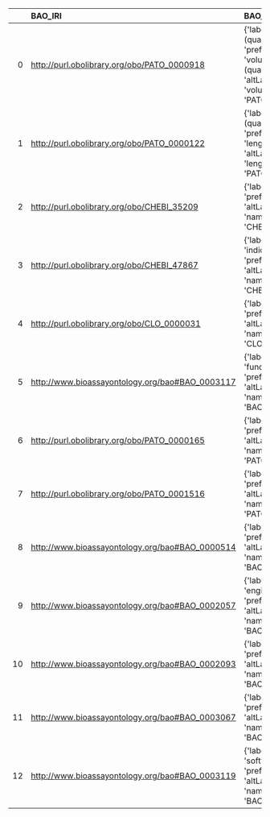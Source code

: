 |    | BAO_IRI                                         | BAO_DESC                                                                                                     | VIMMP_IRI                                                       | VIMMP_DESC                                    | VIMMP_DEF   |
|---:|:------------------------------------------------|:-------------------------------------------------------------------------------------------------------------|:----------------------------------------------------------------|:----------------------------------------------|:------------|
|  0 | http://purl.obolibrary.org/obo/PATO_0000918     | {'label': 'volume (quality)', 'prefLabel': 'volume (quality)', 'altLabel': 'volume', 'name': 'PATO_0000918'} | https://purl.vimmp.eu/semantics/vov/vov.ttl#volume              | {'name': 'volume'}                            | []          |
|  1 | http://purl.obolibrary.org/obo/PATO_0000122     | {'label': 'length (quality)', 'prefLabel': 'length (quality)', 'altLabel': 'length', 'name': 'PATO_0000122'} | https://purl.vimmp.eu/semantics/vov/vov.ttl#length              | {'name': 'length'}                            | []          |
|  2 | http://purl.obolibrary.org/obo/CHEBI_35209      | {'label': 'label', 'prefLabel': None, 'altLabel': None, 'name': 'CHEBI_35209'}                               | https://purl.vimmp.eu/semantics/vico/vico.ttl#label             | {'name': 'label'}                             | []          |
|  3 | http://purl.obolibrary.org/obo/CHEBI_47867      | {'label': 'indicator', 'prefLabel': None, 'altLabel': None, 'name': 'CHEBI_47867'}                           | https://purl.vimmp.eu/semantics/mmto/mmto.ttl#indicator         | {'name': 'indicator'}                         | []          |
|  4 | http://purl.obolibrary.org/obo/CLO_0000031      | {'label': 'cell', 'prefLabel': None, 'altLabel': None, 'name': 'CLO_0000031'}                                | https://purl.vimmp.eu/semantics/viso/viso-continuum.ttl#cell    | {'name': 'cell'}                              | []          |
|  5 | http://www.bioassayontology.org/bao#BAO_0003117 | {'label': 'function', 'prefLabel': None, 'altLabel': None, 'name': 'BAO_0003117'}                            | https://purl.vimmp.eu/semantics/vov/vov.ttl#function            | {'name': 'function'}                          | []          |
|  6 | http://purl.obolibrary.org/obo/PATO_0000165     | {'label': 'time', 'prefLabel': None, 'altLabel': None, 'name': 'PATO_0000165'}                               | https://purl.vimmp.eu/semantics/vov/vov.ttl#time                | {'name': 'time'}                              | []          |
|  7 | http://purl.obolibrary.org/obo/PATO_0001516     | {'label': 'focus', 'prefLabel': None, 'altLabel': None, 'name': 'PATO_0001516'}                              | https://purl.vimmp.eu/semantics/otras/otras.ttl#focus           | {'name': 'focus'}                             | []          |
|  8 | http://www.bioassayontology.org/bao#BAO_0000514 | {'label': 'array', 'prefLabel': None, 'altLabel': None, 'name': 'BAO_0000514'}                               | https://purl.vimmp.eu/semantics/alignment/emmo1s.ttl#Array      | {'label': 'array', 'name': 'array'}           | []          |
|  9 | http://www.bioassayontology.org/bao#BAO_0002057 | {'label': 'engineered', 'prefLabel': None, 'altLabel': None, 'name': 'BAO_0002057'}                          | https://purl.vimmp.eu/semantics/alignment/emmo1s.ttl#Engineered | {'label': 'engineered', 'name': 'engineered'} | []          |
| 10 | http://www.bioassayontology.org/bao#BAO_0002093 | {'label': 'carrier', 'prefLabel': None, 'altLabel': None, 'name': 'BAO_0002093'}                             | https://purl.vimmp.eu/semantics/otras/otras.ttl#carrier         | {'name': 'carrier'}                           | []          |
| 11 | http://www.bioassayontology.org/bao#BAO_0003067 | {'label': 'product', 'prefLabel': None, 'altLabel': None, 'name': 'BAO_0003067'}                             | https://emmc.eu/semantics/evmpo/evmpo.ttl#product               | {'name': 'product'}                           | []          |
| 12 | http://www.bioassayontology.org/bao#BAO_0003119 | {'label': 'software', 'prefLabel': None, 'altLabel': None, 'name': 'BAO_0003119'}                            | https://purl.vimmp.eu/semantics/osmo/osmo.ttl#software          | {'name': 'software'}                          | []          |